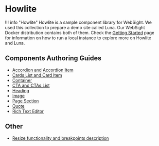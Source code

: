 # Howlite

!!! info "Howlite"
    Howlite is a sample component library for WebSight. We used this collection to prepare a demo site called Luna. Our WebSight Docker distribution contains both of them. Check the [Getting Started](../../../getting-started/quick-start/) page for information on how to run a local instance to explore more on Howlite and Luna.
## Components Authoring Guides

- [Accordion and Accordion Item](./accordion)
- [Cards List and Card Item](./cards-list)
- [Container](./container)
- [CTA and CTAs List](./cta)
- [Heading](./heading)
- [Image](./image)
- [Page Section](./page-section)
- [Quote](./quote)
- [Rich Text Editor](./rte)

## Other
- [Resize functionality and breakpoints description](./grid)






